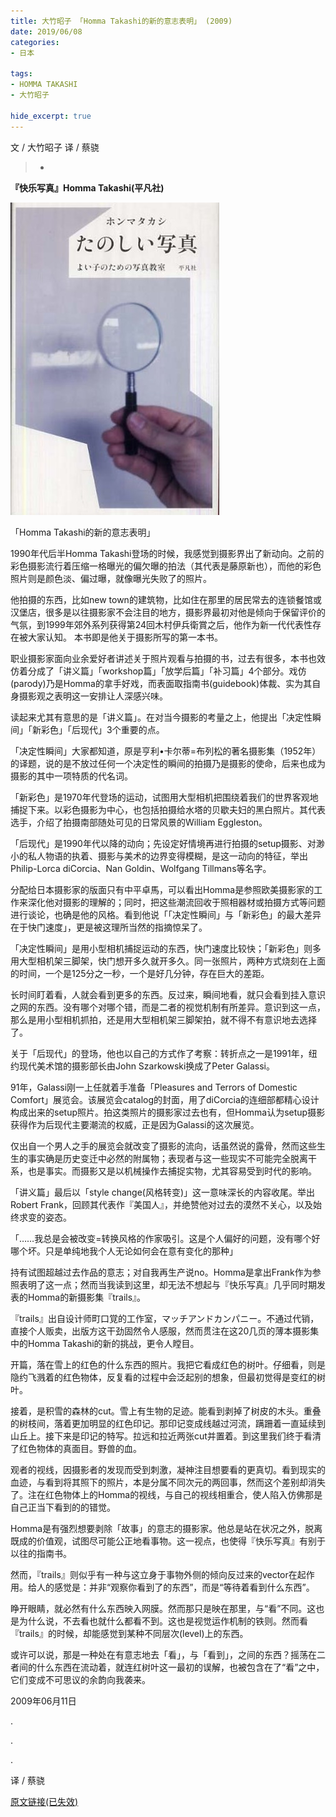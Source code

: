 ```yaml
---
title: 大竹昭子 「Homma Takashi的新的意志表明」 (2009)
date: 2019/06/08
categories:
- 日本

tags:
- HOMMA TAKASHI
- 大竹昭子

hide_excerpt: true
---
```


文 / 大竹昭子
译 / 蔡骁

> -



<!--more-->

**『快乐写真』Homma Takashi(平凡社)**

![](/images/0051/01.jpg)

「Homma Takashi的新的意志表明」

1990年代后半Homma Takashi登场的时候，我感觉到摄影界出了新动向。之前的彩色摄影流行着压缩一格曝光的偏欠曝的拍法（其代表是藤原新也），而他的彩色照片则是颜色淡、偏过曝，就像曝光失败了的照片。

他拍摄的东西，比如new town的建筑物，比如住在那里的居民常去的连锁餐馆或汉堡店，很多是以往摄影家不会注目的地方，摄影界最初对他是倾向于保留评价的气氛，到1999年郊外系列获得第24回木村伊兵衛賞之后，他作为新一代代表性存在被大家认知。
本书即是他关于摄影所写的第一本书。

职业摄影家面向业余爱好者讲述关于照片观看与拍摄的书，过去有很多，本书也效仿着分成了「讲义篇」「workshop篇」「放学后篇」「补习篇」4个部分。戏仿(parody)乃是Homma的拿手好戏，而表面取指南书(guidebook)体裁、实为其自身摄影观之表明这一安排让人深感兴味。

读起来尤其有意思的是「讲义篇」。在对当今摄影的考量之上，他提出「决定性瞬间」「新彩色」「后现代」3个重要的点。

「决定性瞬间」大家都知道，原是亨利•卡尔蒂=布列松的著名摄影集（1952年）的译题，说的是不放过任何一个决定性的瞬间的拍摄乃是摄影的使命，后来也成为摄影的其中一项特质的代名词。

「新彩色」是1970年代登场的运动，试图用大型相机把围绕着我们的世界客观地捕捉下来。以彩色摄影为中心，也包括拍摄给水塔的贝歇夫妇的黑白照片。其代表选手，介绍了拍摄南部随处可见的日常风景的William Eggleston。

「后现代」是1990年代以降的动向；先设定好情境再进行拍摄的setup摄影、对渺小的私人物语的执着、摄影与美术的边界变得模糊，是这一动向的特征，举出Philip-Lorca diCorcia、Nan Goldin、Wolfgang Tillmans等名字。

分配给日本摄影家的版面只有中平卓馬，可以看出Homma是参照欧美摄影家的工作来深化他对摄影的理解的；同时，把这些潮流回收于照相器材或拍摄方式等问题进行谈论，也确是他的风格。看到他说「「决定性瞬间」与「新彩色」的最大差异在于快门速度」，更是被这理所当然的指摘惊呆了。

「决定性瞬间」是用小型相机捕捉运动的东西，快门速度比较快；「新彩色」则多用大型相机架三脚架，快门想开多久就开多久。同一张照片，两种方式烧刻在上面的时间，一个是125分之一秒，一个是好几分钟，存在巨大的差距。

长时间盯着看，人就会看到更多的东西。反过来，瞬间地看，就只会看到挂入意识之网的东西。没有哪个对哪个错，而是二者的视觉机制有所差异。意识到这一点，那么是用小型相机抓拍，还是用大型相机架三脚架拍，就不得不有意识地去选择了。

关于「后现代」的登场，他也以自己的方式作了考察：转折点之一是1991年，纽约现代美术馆的摄影部长由John Szarkowski换成了Peter Galassi。

91年，Galassi刚一上任就着手准备「Pleasures and Terrors of Domestic Comfort」展览会。该展览会catalog的封面，用了diCorcia的连细部都精心设计构成出来的setup照片。拍这类照片的摄影家过去也有，但Homma认为setup摄影获得作为后现代主要潮流的权威，正是因为Galassi的这次展览。

仅出自一个男人之手的展览会就改变了摄影的流向，话虽然说的露骨，然而这些生生的事实确是历史变迁中必然的附属物；表现者与这一些现实不可能完全脱离干系，也是事实。而摄影又是以机械操作去捕捉实物，尤其容易受到时代的影响。

「讲义篇」最后以「style change(风格转变)」这一意味深长的内容收尾。举出Robert Frank，回顾其代表作『美国人』，并绝赞他对过去的漠然不关心，以及始终求变的姿态。

「……我总是会被改变=转换风格的作家吸引。这是个人偏好的问题，没有哪个好哪个坏。只是单纯地我个人无论如何会在意有变化的那种」

持有试图超越过去作品的意志；对自我再生产说no。Homma是拿出Frank作为参照表明了这一点；然而当我读到这里，却无法不想起与『快乐写真』几乎同时期发表的Homma的新摄影集『trails』。

『trails』出自设计师町口覚的工作室，マッチアンドカンパニー。不通过代销，直接个人贩卖，出版方这干劲固然令人感服，然而贯注在这20几页的薄本摄影集中的Homma Takashi的新的挑战，更令人瞠目。

开篇，落在雪上的红色的什么东西的照片。我把它看成红色的树叶。仔细看，则是隐约飞溅着的红色物体，反复看的过程中会泛起别的想象，但最初觉得是变红的树叶。

接着，是积雪的森林的cut。雪上有生物的足迹。能看到剥掉了树皮的木头。重叠的树枝间，落着更加明显的红色印记。那印记变成线越过河流，蹒跚着一直延续到山丘上。接下来是印记的特写。拉远和拉近两张cut并置着。到这里我们终于看清了红色物体的真面目。野兽的血。

观者的视线，因摄影者的发现而受到刺激，凝神注目想要看的更真切。看到现实的血迹，与看到将其照下的照片，本是分属不同次元的两回事，然而这个差别却消失了。注在红色物体上的Homma的视线，与自己的视线相重合，使人陷入仿佛那是自己正当下看到的的错觉。

Homma是有强烈想要剥除「故事」的意志的摄影家。他总是站在状况之外，脱离既成的价值观，试图尽可能公正地看事物。这一视点，也使得『快乐写真』有别于以往的指南书。

然而，『trails』则似乎有一种与这立身于事物外侧的倾向反过来的vector在起作用。给人的感觉是：并非“观察你看到了的东西”，而是“等待着看到什么东西”。

睁开眼睛，就必然有什么东西映入网膜。然而那只是映在那里，与“看”不同。这也是为什么说，不去看也就什么都看不到。这也是视觉运作机制的铁则。然而看『trails』的时候，却能感觉到某种不同层次(level)上的东西。

或许可以说，那是一种处在有意志地去「看」，与「看到」，之间的东西？摇荡在二者间的什么东西在流动着，就连红树叶这一最初的误解，也被包含在了“看”之中，它们变成不可思议的余韵向我袭来。


2009年06月11日



.

.

.

译 / 蔡骁

[原文链接(已失效)](http://booklog.kinokuniya.co.jp/ohtake/archives/2009/06/post_46.html)